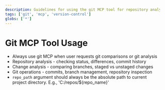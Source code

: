 ```yaml
---
description: Guidelines for using the git MCP tool for repository analysis and comparisons
tags: ['git', 'mcp', 'version-control']
globs: ['*']
---
```


# Git MCP Tool Usage

- Always use git MCP when user requests git comparisons or git analysis
- Repository analysis - checking status, differences, commit history
- Change analysis - comparing branches, staged vs unstaged changes
- Git operations - commits, branch management, repository inspection
- `repo_path` argument should always be the absolute path to current project directory. E.g., 'C:/repos/${repo_name}'
